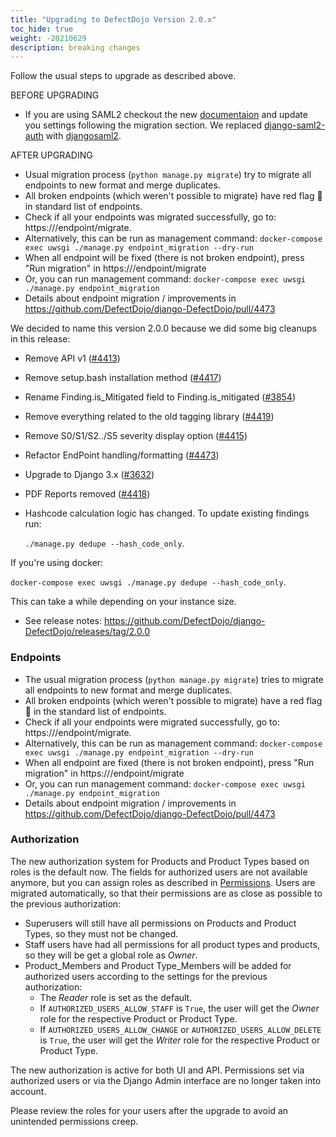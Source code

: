 ```yaml
---
title: "Upgrading to DefectDojo Version 2.0.x"
toc_hide: true
weight: -20210629
description: breaking changes
---
```

Follow the usual steps to upgrade as described above.

BEFORE UPGRADING
- If you are using SAML2 checkout the new [documentaion](https://documentation.defectdojo.com/integrations/social-authentication/#saml-20) and update you settings following the migration section. We replaced [django-saml2-auth](https://github.com/fangli/django-saml2-auth) with [djangosaml2](https://github.com/IdentityPython/djangosaml2).

AFTER UPGRADING
- Usual migration process (`python manage.py migrate`) try to migrate all endpoints to new format and merge duplicates.
- All broken endpoints (which weren't possible to migrate) have red flag 🚩 in standard list of endpoints.
- Check if all your endpoints was migrated successfully, go to: https://<defect-dojo-url>/endpoint/migrate.
- Alternatively, this can be run as management command:  `docker-compose exec uwsgi ./manage.py endpoint_migration --dry-run`
- When all endpoint will be fixed (there is not broken endpoint), press "Run migration" in https://<defect-dojo-url>/endpoint/migrate
- Or, you can run management command: `docker-compose exec uwsgi ./manage.py endpoint_migration`
- Details about endpoint migration / improvements in https://github.com/DefectDojo/django-DefectDojo/pull/4473

We decided to name this version 2.0.0 because we did some big cleanups in this release:

- Remove API v1 ([#4413](https://github.com/DefectDojo/django-DefectDojo/pull/4413))
- Remove setup.bash installation method ([#4417](https://github.com/DefectDojo/django-DefectDojo/pull/4417))
- Rename Finding.is_Mitigated field to Finding.is_mitigated ([#3854](https://github.com/DefectDojo/django-DefectDojo/pull/4854))
- Remove everything related to the old tagging library ([#4419](https://github.com/DefectDojo/django-DefectDojo/pull/4419))
- Remove S0/S1/S2../S5 severity display option ([#4415](https://github.com/DefectDojo/django-DefectDojo/pull/4415))
- Refactor EndPoint handling/formatting ([#4473](https://github.com/DefectDojo/django-DefectDojo/pull/4473))
- Upgrade to Django 3.x ([#3632](https://github.com/DefectDojo/django-DefectDojo/pull/3632))
- PDF Reports removed ([#4418](https://github.com/DefectDojo/django-DefectDojo/pull/4418))
- Hashcode calculation logic has changed. To update existing findings run:

  `./manage.py dedupe --hash_code_only`.

If you're using docker:

`docker-compose exec uwsgi ./manage.py dedupe --hash_code_only`.

This can take a while depending on your instance size.

- See release notes: https://github.com/DefectDojo/django-DefectDojo/releases/tag/2.0.0

### Endpoints

- The usual migration process (`python manage.py migrate`) tries to migrate all endpoints to new format and merge duplicates.
- All broken endpoints (which weren't possible to migrate) have a red flag 🚩 in the standard list of endpoints.
- Check if all your endpoints were migrated successfully, go to: https://<defect-dojo-url>/endpoint/migrate.
- Alternatively, this can be run as management command:  `docker-compose exec uwsgi ./manage.py endpoint_migration --dry-run`
- When all endpoint are fixed (there is not broken endpoint), press "Run migration" in https://<defect-dojo-url>/endpoint/migrate
- Or, you can run management command: `docker-compose exec uwsgi ./manage.py endpoint_migration`
- Details about endpoint migration / improvements in https://github.com/DefectDojo/django-DefectDojo/pull/4473

### Authorization

The new authorization system for Products and Product Types based on roles is the default now. The fields for authorized users are not available anymore, but you can assign roles as described in [Permissions](../../usage/permissions). Users are migrated automatically, so that their permissions are as close as possible to the previous authorization:
- Superusers will still have all permissions on Products and Product Types, so they must not be changed.
- Staff users have had all permissions for all product types and products, so they will be get a global role as *Owner*.
- Product_Members and Product Type_Members will be added for authorized users according to the settings for the previous authorization:
  - The *Reader* role is set as the default.
  - If `AUTHORIZED_USERS_ALLOW_STAFF` is `True`, the user will get the *Owner* role for the respective Product or Product Type.
  - If `AUTHORIZED_USERS_ALLOW_CHANGE` or `AUTHORIZED_USERS_ALLOW_DELETE` is `True`, the user will get the *Writer* role for the respective Product or Product Type.

The new authorization is active for both UI and API. Permissions set via authorized users or via the Django Admin interface are no longer taken into account.

Please review the roles for your users after the upgrade to avoid an unintended permissions creep.

